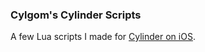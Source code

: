 ### Cylgom's Cylinder Scripts
A few Lua scripts I made for [Cylinder on iOS](https://github.com/rweichler/cylinder).

